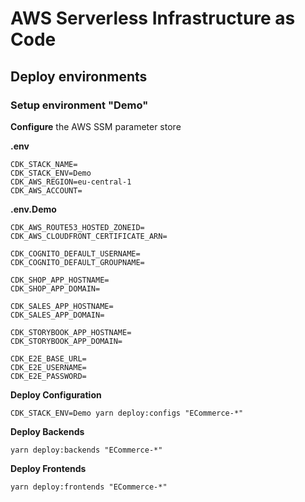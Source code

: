 # AWS Serverless Infrastructure as Code

## Deploy environments

### Setup environment "Demo"

**Configure** the AWS SSM parameter store

**.env**

```
CDK_STACK_NAME=
CDK_STACK_ENV=Demo
CDK_AWS_REGION=eu-central-1
CDK_AWS_ACCOUNT=
```

**.env.Demo**

```
CDK_AWS_ROUTE53_HOSTED_ZONEID=
CDK_AWS_CLOUDFRONT_CERTIFICATE_ARN=

CDK_COGNITO_DEFAULT_USERNAME=
CDK_COGNITO_DEFAULT_GROUPNAME=

CDK_SHOP_APP_HOSTNAME=
CDK_SHOP_APP_DOMAIN=

CDK_SALES_APP_HOSTNAME=
CDK_SALES_APP_DOMAIN=

CDK_STORYBOOK_APP_HOSTNAME=
CDK_STORYBOOK_APP_DOMAIN=

CDK_E2E_BASE_URL=
CDK_E2E_USERNAME=
CDK_E2E_PASSWORD=
```

**Deploy Configuration**

```
CDK_STACK_ENV=Demo yarn deploy:configs "ECommerce-*"
```

**Deploy Backends**

```
yarn deploy:backends "ECommerce-*"
```

**Deploy Frontends**

```
yarn deploy:frontends "ECommerce-*"
```
